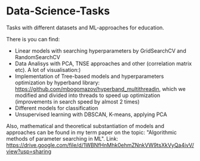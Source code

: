 # Data-Science-Tasks
Tasks with different datasets and ML-approaches for education. 

There is you can find:
+ Linear models with searching hyperparameters by GridSearchCV and RandomSearchCV
+ Data Analisys with PCA, TNSE approaches and other (correlation matrix etc). A lot of visualisation:)
+ Implementation of Tree-based models and hyperparameters optimization by hyperband library: https://github.com/mbogomazov/hyperband_multithreadin, which we 
modified and divided into threads to speed up optimization (improvements in search speed by almost 2 times)
+ Different models for classification
+ Unsupervised learning with DBSCAN, K-means, applying PCA

Also, 
mathematical and theoretical substantiation of models and approaches can be found in my term paper on the topic: "Algorithmic methods of parameter searching in ML".
Link: https://drive.google.com/file/d/1WBNfHnMhk0ehmZNnkVW9tsXkVyQa4ivV/view?usp=sharing
